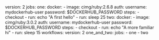version: 2
jobs:
  one:
    docker:
      - image: cimg/ruby:2.6.8
        auth:
          username: mydockerhub-user
          password: $DOCKERHUB_PASSWORD
    steps:
      - checkout 
      - run: echo "A first hello"
      - run: sleep 25
  two:
     docker:
       - image: cimg/ruby:3.0.2
         auth:
           username: mydockerhub-user
           password:   $DOCKERHUB_PASSWORD
     steps:
       - checkout
       - run: echo "A more familiar hi"
       - run: sleep 15
workflows:
  version: 2
  one_and_two:
    jobs:
      - one
      - two
